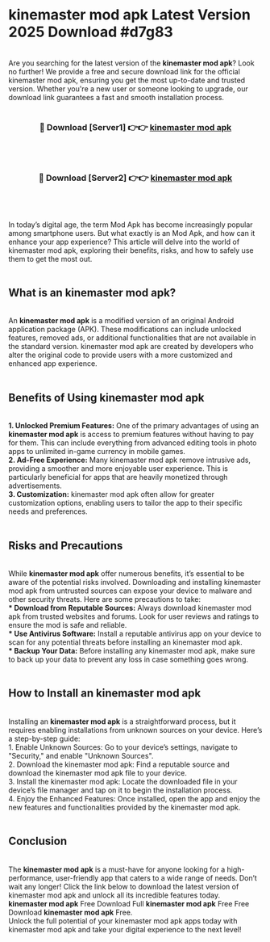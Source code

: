 # kinemaster mod apk Latest Version 2025 Download #d7g83<br>
<br>
Are you searching for the latest version of the <strong>kinemaster mod apk</strong>? Look no further! We provide a free and secure download link for the official kinemaster mod apk, ensuring you get the most up-to-date and trusted version. Whether you're a new user or someone looking to upgrade, our download link guarantees a fast and smooth installation process.
<br>
<br>
<div align="center">
<h3>🔴 Download [Server1] 👉👉 <a href="https://modyolo.store/kinemaster_mod_apk">kinemaster mod apk</a></h3><br>
<br>
<h3>🔴 Download [Server2] 👉👉 <a href="https://modyolo.store/=kinemaster_mod_apk">kinemaster mod apk</a></h3><br>
</div>
<br>
<br>
In today’s digital age, the term Mod Apk has become increasingly popular among smartphone users. But what exactly is an Mod Apk, and how can it enhance your app experience? This article will delve into the world of kinemaster mod apk, exploring their benefits, risks, and how to safely use them to get the most out.
<br>
<br>
<h2>What is an kinemaster mod apk?</h2>
<br>
An <strong>kinemaster mod apk</strong> is a modified version of an original Android application package (APK). These modifications can include unlocked features, removed ads, or additional functionalities that are not available in the standard version. kinemaster mod apk are created by developers who alter the original code to provide users with a more customized and enhanced app experience.
<br>
<br>
<h2>Benefits of Using kinemaster mod apk</h2>
<br>
<strong> 1. Unlocked Premium Features:</strong> One of the primary advantages of using an <strong>kinemaster mod apk</strong> is access to premium features without having to pay for them. This can include everything from advanced editing tools in photo apps to unlimited in-game currency in mobile games.
<br>
<strong> 2. Ad-Free Experience:</strong> Many kinemaster mod apk remove intrusive ads, providing a smoother and more enjoyable user experience. This is particularly beneficial for apps that are heavily monetized through advertisements.
<br>
<strong> 3. Customization:</strong> kinemaster mod apk often allow for greater customization options, enabling users to tailor the app to their specific needs and preferences.
<br>
<br>
<h2>Risks and Precautions</h2>
<br>
While <strong>kinemaster mod apk</strong> offer numerous benefits, it’s essential to be aware of the potential risks involved. Downloading and installing kinemaster mod apk from untrusted sources can expose your device to malware and other security threats. Here are some precautions to take:
<br>
<strong> * Download from Reputable Sources:</strong> Always download kinemaster mod apk from trusted websites and forums. Look for user reviews and ratings to ensure the mod is safe and reliable.
<br>
<strong> * Use Antivirus Software:</strong> Install a reputable antivirus app on your device to scan for any potential threats before installing an kinemaster mod apk.
<br>
<strong> * Backup Your Data:</strong> Before installing any kinemaster mod apk, make sure to back up your data to prevent any loss in case something goes wrong.
<br>
<br>
<h2>How to Install an kinemaster mod apk</h2>
<br>
Installing an <strong>kinemaster mod apk</strong> is a straightforward process, but it requires enabling installations from unknown sources on your device. Here’s a step-by-step guide:
<br>
 1. Enable Unknown Sources: Go to your device’s settings, navigate to "Security," and enable "Unknown Sources".
<br>
 2. Download the kinemaster mod apk: Find a reputable source and download the kinemaster mod apk file to your device.
<br>
 3. Install the kinemaster mod apk: Locate the downloaded file in your device’s file manager and tap on it to begin the installation process.
<br>
 4. Enjoy the Enhanced Features: Once installed, open the app and enjoy the new features and functionalities provided by the kinemaster mod apk.
<br>
<br>
<h2><strong>Conclusion</strong></h2>
<br>
The <strong>kinemaster mod apk</strong> is a must-have for anyone looking for a high-performance, user-friendly app that caters to a wide range of needs. Don’t wait any longer! Click the link below to download the latest version of kinemaster mod apk and unlock all its incredible features today.
<br>
<strong>kinemaster mod apk</strong> Free Download Full <strong>kinemaster mod apk</strong> Free Free Download <strong>kinemaster mod apk</strong> Free.
<br>
Unlock the full potential of your kinemaster mod apk apps today with kinemaster mod apk and take your digital experience to the next level!

